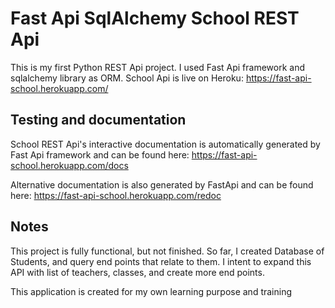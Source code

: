 # Fast Api SqlAlchemy School REST Api
This is my first Python REST Api project. I used Fast Api framework and sqlalchemy library as ORM. School Api is live on Heroku: https://fast-api-school.herokuapp.com/

## Testing and documentation
School REST Api's interactive documentation is automatically generated by Fast Api framework and can be found here: 
https://fast-api-school.herokuapp.com/docs

Alternative documentation is also generated by FastApi and can be found here: https://fast-api-school.herokuapp.com/redoc

## Notes
This project is fully functional, but not finished. So far, I created Database of Students, and query end points that relate to them. 
I intent to expand this API with list of teachers, classes, and create more end points.

This application is created for my own learning purpose and training
